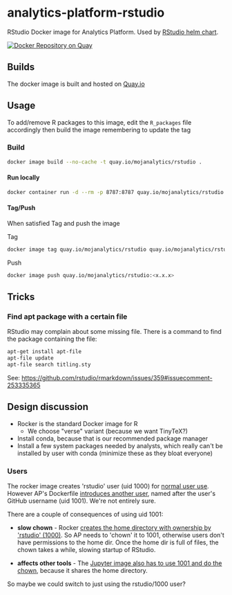 # analytics-platform-rstudio

RStudio Docker image for Analytics Platform. Used by [RStudio helm chart](https://github.com/ministryofjustice/analytics-platform-helm-charts/tree/master/charts/rstudio).

[![Docker Repository on Quay](https://quay.io/repository/mojanalytics/rstudio/status "Docker Repository on Quay")](https://quay.io/repository/mojanalytics/rstudio)

## Builds

The docker image is built and hosted on [Quay.io](https://quay.io/repository/mojanalytics/rstudio)

## Usage

To add/remove R packages to this image, edit the `R_packages` file accordingly then build the image remembering to
update the tag

### Build

```bash
docker image build --no-cache -t quay.io/mojanalytics/rstudio .
```

#### Run locally

```bash
docker container run -d --rm -p 8787:8787 quay.io/mojanalytics/rstudio
```

#### Tag/Push

When satisfied Tag and push the image

Tag

```bash
docker image tag quay.io/mojanalytics/rstudio quay.io/mojanalytics/rstudio:<x.x.x>
```

Push

```bash
docker image push quay.io/mojanalytics/rstudio:<x.x.x>
```

## Tricks

### Find apt package with a certain file

RStudio may complain about some missing file. There is a command to find
the package containing the file:

```bash
apt-get install apt-file
apt-file update
apt-file search titling.sty
```

See: <https://github.com/rstudio/rmarkdown/issues/359#issuecomment-253335365>

## Design discussion

* Rocker is the standard Docker image for R
  * We choose "verse" variant (because we want TinyTeX?)
* Install conda, because that is our recommended package manager
* Install a few system packages needed by analysts, which really can't be installed by user with conda (minimize these as they bloat everyone)

### Users

The rocker image creates 'rstudio' user (uid 1000) for [normal user use](https://www.rocker-project.org/use/managing_users/#custom-usernames-and-user-ids). However AP's Dockerfile [introduces another user](https://github.com/ministryofjustice/analytics-platform-rstudio/commit/46527fd018e0f105e797fa7b92b962ff0e4cee27), named after the user's GitHub username (uid 1001). We're not entirely sure.

There are a couple of consequences of using uid 1001:

* **slow chown** - Rocker [creates the home directory with ownership by 'rstudio' (1000)](https://github.com/rocker-org/rocker-versioned/blob/master/rstudio/3.5.1.Dockerfile#L55-L60). So AP needs to 'chown' it to 1001, otherwise users don't have permissions to the home dir. Once the home dir is full of files, the chown takes a while, slowing startup of RStudio.

* **affects other tools** - The [Jupyter image also has to use 1001 and do the chown](https://github.com/ministryofjustice/analytics-platform-jupyter-notebook/blob/95c830dd6ff726c7831a227a247fd6cc869d8dee/datascience-notebook/Dockerfile#L20-L22), because it shares the home directory.

So maybe we could switch to just using the rstudio/1000 user?
